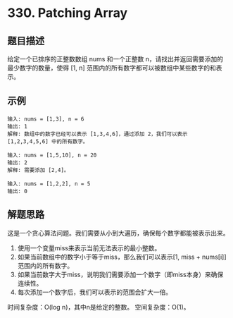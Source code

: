 # 330. Patching Array

## 题目描述
给定一个已排序的正整数数组 nums 和一个正整数 n，请找出并返回需要添加的最少数字的数量，使得 [1, n] 范围内的所有数字都可以被数组中某些数字的和表示。

## 示例
```
输入: nums = [1,3], n = 6
输出: 1
解释: 数组中的数字已经可以表示 [1,3,4,6]，通过添加 2，我们可以表示 [1,2,3,4,5,6] 中的所有数字。
```

```
输入: nums = [1,5,10], n = 20
输出: 2
解释: 需要添加 [2,4]。
```

```
输入: nums = [1,2,2], n = 5
输出: 0
```

## 解题思路
这是一个贪心算法问题。我们需要从小到大遍历，确保每个数字都能被表示出来。

1. 使用一个变量miss来表示当前无法表示的最小整数。
2. 如果当前数组中的数字小于等于miss，那么我们可以表示[1, miss + nums[i]]范围内的所有数字。
3. 如果当前数字大于miss，说明我们需要添加一个数字（即miss本身）来确保连续性。
4. 每次添加一个数字后，我们可以表示的范围会扩大一倍。

时间复杂度：O(log n)，其中n是给定的整数。
空间复杂度：O(1)。